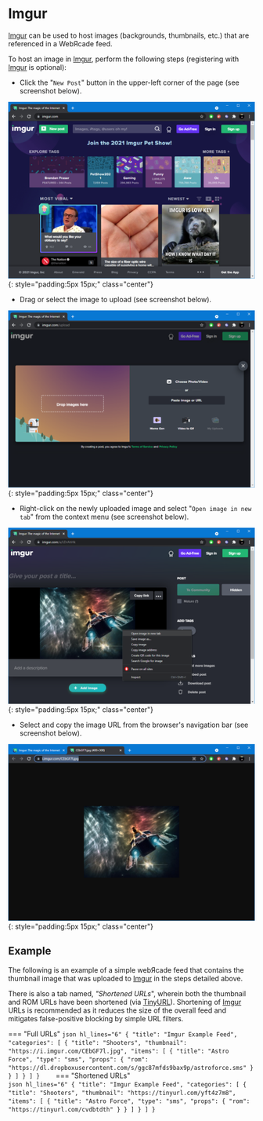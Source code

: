 # Imgur

[Imgur](https://imgur.com/) can be used to host images (backgrounds, thumbnails, etc.) that are referenced in a WebЯcade feed. 

To host an image in [Imgur](https://imgur.com/), perform the following steps (registering with [Imgur](https://imgur.com/) is optional):

* Click the "`New Post`" button in the upper-left corner of the page (see screenshot below).

![](../../assets/images/feed/imgur/site.png){: style="padding:5px 15px;" class="center"}

* Drag or select the image to upload (see screenshot below).

![](../../assets/images/feed/imgur/upload.png){: style="padding:5px 15px;" class="center"}

* Right-click on the newly uploaded image and select "`Open image in new tab`" from the context menu (see screenshot below).

![](../../assets/images/feed/imgur/openintab.png){: style="padding:5px 15px;" class="center"}

* Select and copy the image URL from the browser's navigation bar (see screenshot below).

![](../../assets/images/feed/imgur/url.png){: style="padding:5px 15px;" class="center"}

## Example

The following is an example of a simple webЯcade feed that contains the thumbnail image that was uploaded to [Imgur](https://imgur.com/) in the steps detailed above.

There is also a tab named, *"Shortened URLs*", wherein both the thumbnail and ROM URLs have been shortened (via [TinyURL](https://tinyurl.com)). Shortening of [Imgur](https://imgur.com/) URLs is recommended as it reduces the size of the overall feed and mitigates false-positive blocking by simple URL filters.

=== "Full URLs"
    ``` json hl_lines="6"
    {
      "title": "Imgur Example Feed",
      "categories": [
        {
          "title": "Shooters",
          "thumbnail": "https://i.imgur.com/CEbGF7l.jpg",
          "items": [
            {
              "title": "Astro Force",
              "type": "sms",
              "props": {
                "rom": "https://dl.dropboxusercontent.com/s/ggc87mfds9bax9p/astroforce.sms"
              }
            }
          ]
        }
      ]
    }    
    ```
=== "Shortened URLs"    
    ``` json hl_lines="6"
    {
      "title": "Imgur Example Feed",
      "categories": [
        {
          "title": "Shooters",
          "thumbnail": "https://tinyurl.com/yft4z7m8",
          "items": [
            {
              "title": "Astro Force",
              "type": "sms",
              "props": {
                "rom": "https://tinyurl.com/cvdbtdth"
              }
            }
          ]
        }
      ]
    }    
    ```
